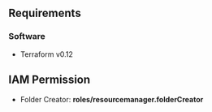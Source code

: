 ## Requirements

### Software
* Terraform v0.12

## IAM Permission
* Folder Creator: **roles/resourcemanager.folderCreator**